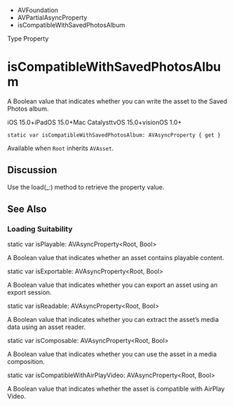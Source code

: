 

- AVFoundation
- AVPartialAsyncProperty
-  isCompatibleWithSavedPhotosAlbum 

Type Property

# isCompatibleWithSavedPhotosAlbum

A Boolean value that indicates whether you can write the asset to the Saved Photos album.

iOS 15.0+iPadOS 15.0+Mac CatalysttvOS 15.0+visionOS 1.0+

``` source
static var isCompatibleWithSavedPhotosAlbum: AVAsyncProperty { get }
```

Available when `Root` inherits `AVAsset`.

## Discussion

Use the load(_:) method to retrieve the property value.

## See Also

### Loading Suitability

static var isPlayable: AVAsyncProperty&lt;Root, Bool>

A Boolean value that indicates whether an asset contains playable content.

static var isExportable: AVAsyncProperty&lt;Root, Bool>

A Boolean value that indicates whether you can export an asset using an export session.

static var isReadable: AVAsyncProperty&lt;Root, Bool>

A Boolean value that indicates whether you can extract the asset’s media data using an asset reader.

static var isComposable: AVAsyncProperty&lt;Root, Bool>

A Boolean value that indicates whether you can use the asset in a media composition.

static var isCompatibleWithAirPlayVideo: AVAsyncProperty&lt;Root, Bool>

A Boolean value that indicates whether the asset is compatible with AirPlay Video.

